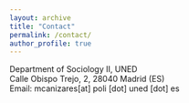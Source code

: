 ```yaml
---
layout: archive
title: "Contact"
permalink: /contact/
author_profile: true
---
```

Department of Sociology II, UNED <br>
Calle Obispo Trejo, 2, 28040 Madrid (ES)<br>
Email: mcanizares[at] poli [dot] uned [dot] es
